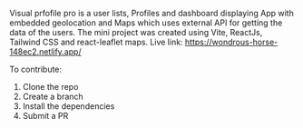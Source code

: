 Visual prfofile pro is a user lists, Profiles and dashboard displaying App with embedded geolocation and Maps which uses external API for getting the data of the users.
The mini project was created using Vite, ReactJs, Tailwind CSS and react-leaflet maps.
Live link: https://wondrous-horse-148ec2.netlify.app/

To contribute:
1. Clone the repo
2. Create a branch
3. Install the dependencies
4. Submit a PR
